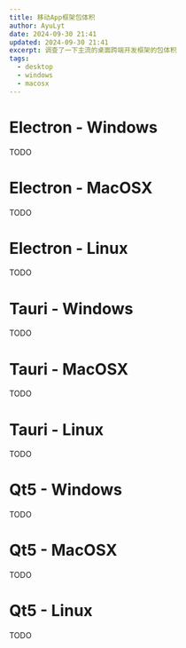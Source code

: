 ```yaml
---
title: 移动App框架包体积
author: AyuLyt
date: 2024-09-30 21:41
updated: 2024-09-30 21:41
excerpt: 调查了一下主流的桌面跨端开发框架的包体积
tags:
  - desktop
  - windows
  - macosx
---
```

# Electron - Windows

TODO

# Electron - MacOSX

TODO

# Electron - Linux

TODO

# Tauri - Windows

TODO

# Tauri - MacOSX

TODO

# Tauri - Linux

TODO

# Qt5 - Windows

TODO

# Qt5 - MacOSX

TODO

# Qt5 - Linux

TODO